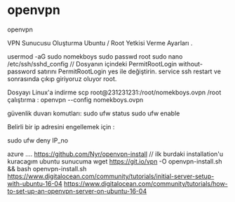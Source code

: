# openvpn
openvpn

VPN Sunucusu Oluşturma Ubuntu / Root Yetkisi Verme Ayarları .

usermod -aG sudo nomekboys
sudo passwd root
sudo nano /etc/ssh/sshd_config   // Dosyanın içindeki PermitRootLogin without-password satırını PermitRootLogin yes ile değiştirin.
service ssh restart
ve sonrasında çıkıp giriyoruz oluyor root.

Dosyayı Linux'a indirme
scp root@231231231:/root/nomekboys.ovpn /root
çalıştırma :
openvpn --config nomekboys.ovpn


güvenlik duvarı komutları:
sudo ufw status
sudo ufw enable

Belirli bir ip adresini engellemek için :

sudo ufw deny IP_no

azure ....
https://github.com/Nyr/openvpn-install  // ilk burdaki installation'u kuracagım ubuntu sunucuma
wget https://git.io/vpn -O openvpn-install.sh && bash openvpn-install.sh
https://www.digitalocean.com/community/tutorials/initial-server-setup-with-ubuntu-16-04
https://www.digitalocean.com/community/tutorials/how-to-set-up-an-openvpn-server-on-ubuntu-16-04
